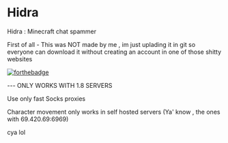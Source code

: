 # Hidra
 Hidra : Minecraft chat spammer
 
 First of all - This was NOT made by me , im just uplading it in git so everyone can download it without creating an account in one of those shitty websites
 
[![forthebadge](https://forthebadge.com/images/badges/powered-by-jeffs-keyboard.svg)](https://forthebadge.com)

--- ONLY WORKS WITH 1.8 SERVERS

Use only fast Socks proxies 

Character movement only works in self hosted servers (Ya' know , the ones with 69.420.69:6969)

cya lol
